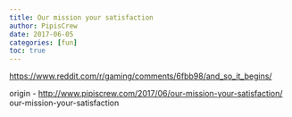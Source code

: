 ```yaml
---
title: Our mission your satisfaction
author: PipisCrew
date: 2017-06-05
categories: [fun]
toc: true
---
```


https://www.reddit.com/r/gaming/comments/6fbb98/and_so_it_begins/

origin - http://www.pipiscrew.com/2017/06/our-mission-your-satisfaction/ our-mission-your-satisfaction